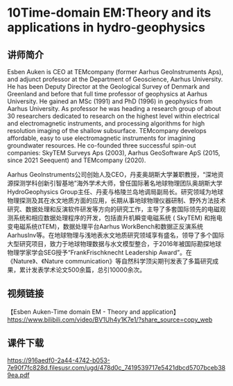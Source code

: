 # 10Time-domain EM:Theory and its applications in hydro-geophysics
## 讲师简介
Esben Auken is CEO at TEMcompany (former Aarhus GeoInstruments Aps), and adjunct professor at the Department of Geoscience, Aarhus University. He has been Deputy Director at the Geological Survey of Denmark and Greenland and before that full time professor of geophysics at Aarhus University. He gained an MSc (1991) and PhD (1996) in geophysics from Aarhus University. As professor he was heading a research group of about 30 researchers dedicated to research on the highest level within electrical and electromagnetic instruments, and processing algorithms for high resolution imaging of the shallow subsurface. TEMcompany develops affordable, easy to use electromagnetic instruments for imagining groundwater resources. He co-founded three successful spin-out companies: SkyTEM Surveys Aps (2003), Aarhus GeoSoftware ApS (2015, since 2021 Seequent) and TEMcompany (2020).

Aarhus Geolnstruments公司创始人及CEO，丹麦奥胡斯大学兼职教授，“深地资源探测学科创新引智基地”海外学术大师，曾任国际著名地球物理团队奥胡斯大学HydroGeophysics Group主任、丹麦与格陵兰岛地调局副局长。研究领域为地球物理探测及其在水文地质方面的应用，长期从事地球物理仪器研制、野外方法技术研究、数据处理和反演软件研发等方向的研究工作，主导了多套国际领先的电磁观测系统和相应数据处理程序的开发，包括直升机瞬变电磁系统 ( SkyTEM) 和拖电变电磁系统(tTEM)，数据处理平台Aarhus WorkBench和数据正反演系统AarhusInv等。在地球物理与浅地表水文地质研究领域享有盛名，领导了多个国际大型研究项目，致力于地球物理数据与水文模型整合，于2016年被国际勘探地球物理学家学会SEG授予“FrankFrischknecht Leadership Award”。在《Nature》、《Nature communication》等自然科学顶尖期刊发表了多篇研究成果，累计发表学术论文500余篇，总引10000余次。

## 视频链接

【Esben Auken-Time domain EM - Theory and application】 https://www.bilibili.com/video/BV1Uh4y1K7e1/?share_source=copy_web

## 课件下载

https://916aedf0-2a44-4742-b053-7e90f7fc828d.filesusr.com/ugd/478d0c_7419539717e5421dbcd5707bceb389ea.pdf
